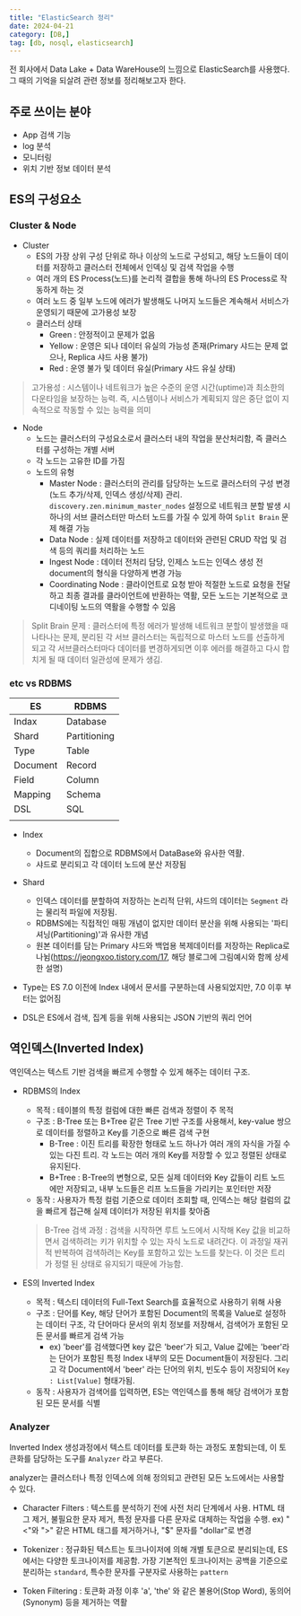 ```yaml
---
title: "ElasticSearch 정리"
date: 2024-04-21
category: [DB,]
tag: [db, nosql, elasticsearch]
---
```


전 회사에서 Data Lake + Data WareHouse의 느낌으로 ElasticSearch를 사용했다. 그 때의 기억을 되살려 관련 정보를 정리해보고자 한다.

## 주로 쓰이는 분야

- App 검색 기능
- log 분석
- 모니터링
- 위치 기반 정보 데이터 분석

## ES의 구성요소 

### Cluster & Node

- Cluster
    - ES의 가장 상위 구성 단위로 하나 이상의 노드로 구성되고, 해당 노드들이 데이터를 저장하고 클러스터 전체에서 인덱싱 및 검색 작업을 수행
    - 여러 개의 ES Process(노드)를 논리적 결합을 통해 하나의 ES Process로 작동하게 하는 것
    - 여러 노드 중 일부 노드에 에러가 발생해도 나머지 노드들은 계속해서 서비스가 운영되기 때문에 고가용성 보장
    - 클러스터 상태
        - Green : 안정적이고 문제가 없음
        - Yellow : 운영은 되나 데이터 유실의 가능성 존재(Primary 샤드는 문제 없으나, Replica 샤드 사용 불가)
        - Red : 운영 불가 및 데이터 유실(Primary 샤드 유실 상태)

> 고가용성 : 시스템이나 네트워크가 높은 수준의 운영 시간(uptime)과 최소한의 다운타임을 보장하는 능력. 즉, 시스템이나 서비스가 계획되지 않은 중단 없이 지속적으로 작동할 수 있는 능력을 의미


- Node
    - 노드는 클러스터의 구성요소로서 클러스터 내의 작업을 분산처리함, 즉 클러스터를 구성하는 개별 서버
    - 각 노드는 고유한 ID를 가짐
    - 노드의 유형
        - Master Node : 클러스터의 관리를 담당하는 노드로 클러스터의 구성 변경(노드 추가/삭제, 인덱스 생성/삭제) 관리. `discovery.zen.minimum_master_nodes` 설정으로 네트워크 분할 발생 시 하나의 서브 클러스터만 마스터 노드를 가질 수 있게 하여 `Split Brain` 문제 해결 가능
        - Data Node : 실제 데이터를 저장하고 데이터와 관련된 CRUD 작업 및 검색 등의 쿼리를 처리하는 노드
        - Ingest Node : 데이터 전처리 담당, 인제스 노드는 인덱스 생성 전 document의 형식을 다양하게 변경 가능
        - Coordinating Node : 클라이언트로 요청 받아 적절한 노드로 요청을 전달하고 최종 결과를 클라이언트에 반환하는 역활, 모든 노드는 기본적으로 코디네이팅 노드의 역활을 수행할 수 있음


> Split Brain 문제 : 클러스터에 특정 에러가 발생해 네트워크 분할이 발생했을 때 나타나는 문제, 분리된 각 서브 클러스터는 독립적으로 마스터 노드를 선출하게 되고 각 서브클러스터마다 데이터를 변경하게되면 이후 에러를 해결하고 다시 합치게 될 때 데이터 일관성에 문제가 생김.

### etc vs RDBMS

|ES|RDBMS|
|------|---|
|Indax|Database|
|Shard|Partitioning|
|Type|Table|
|Document|Record|
|Field|Column|
|Mapping|Schema|
|DSL|SQL|
|||

- Index
    - Document의 집합으로 RDBMS에서 DataBase와 유사한 역활. 
    - 샤드로 분리되고 각 데이터 노드에 분산 저장됨

- Shard 
    - 인덱스 데이터를 분할하여 저장하는 논리적 단위, 샤드의 데이터는 `Segment` 라는 물리적 파일에 저장됨.
    - RDBMS에는 직접적인 매핑 개념이 없지만 데이터 분산을 위해 사용되는 '파티셔닝(Partitioning)'과 유사한 개념
    - 원본 데이터를 담는 Primary 샤드와 백업용 복제데이터를 저장하는 Replica로 나뉨(https://jeongxoo.tistory.com/17, 해당 블로그에 그림예시와 함께 상세한 설명)

- Type는 ES 7.0 이전에 Index 내에서 문서를 구분하는데 사용되었지만, 7.0 이후 부터는 없어짐

- DSL은 ES에서 검색, 집계 등을 위해 사용되는 JSON 기반의 쿼리 언어


## 역인덱스(Inverted Index)

역인덱스는 텍스트 기반 검색을 빠르게 수행할 수 있게 해주는 데이터 구조.

- RDBMS의 Index
    - 목적 : 테이블의 특정 컬럼에 대한 빠른 검색과 정렬이 주 목적
    - 구조 : B-Tree 또는 B+Tree 같은 Tree 기반 구조를 사용해서, key-value 쌍으로 데이터를 정렬하고 Key를 기준으로 빠른 검색 구현
        - B-Tree : 이진 트리를 확장한 형태로 노드 하나가 여러 개의 자식을 가질 수 있는 다진 트리. 각 노드는 여러 개의 Key를 저장할 수 있고 정렬된 상태로 유지된다. 
        - B+Tree : B-Tree의 변형으로, 모든 실제 데이터와 Key 값들이 리트 노드에만 저장되고, 내부 노드들은  리프 노드들을 가리키는 포인터만 저장
    - 동작 : 사용자가 특정 컬럼 기준으로 데이터 조회할 때, 인덱스는 해당 컬럼의 값을 빠르게 접근해 실제 데이터가 저장된 위치를 찾아줌


    > B-Tree 검색 과정 : 검색을 시작하면 루트 노드에서 시작해 Key 값을 비교하면서 검색하려는 키가 위치할 수 있는 자식 노드로 내려간다. 이 과정일 재귀적 반복하여 검색하려는 Key를 포함하고 있는 노드를 찾는다. 이 것은 트리가 정렬 된 상태로 유지되기 때문에 가능함.



- ES의 Inverted Index
    - 목적 : 텍스티 데이터의 Full-Text Search를 효율적으로 사용하기 위해 사용
    - 구조 : 단어를 Key, 해당 단어가 포함된 Document의 목록을 Value로 설정하는 데이터 구조, 각 단어마다 문서의 위치 정보를 저장해서, 검색어가 포함된 모든 문서를 빠르게 검색 가능
        - ex) 'beer'를 검색했다면 key 값은 'beer'가 되고, Value 값에는 'beer'라는 단어가 포함된 특정 Index 내부의 모든 Document들이 저장된다. 그리고 각 Document에서 'beer' 라는 단어의 위치, 빈도수 등이 저장되어 `Key : List[Value]` 형태가됨.
    - 동작 : 사용자가 검색어를 입력하면, ES는 역인덱스를 통해 해당 검색어가 포함된 모든 문서를 식별

### Analyzer

Inverted Index 생성과정에서 텍스트 데이터를 토큰화 하는 과정도 포함되는데, 이 토큰화를 담당하는 도구를 `Analyzer` 라고 부른다. 

analyzer는 클러스터나 특정 인덱스에 의해 정의되고 관련된 모든 노드에서는 사용할 수 있다.

- Character Filters : 텍스트를 분석하기 전에 사전 처리 단계에서 사용. HTML 태그 제거, 불필요한 문자 제거, 특정 문자를 다른 문자로 대체하는 작업을 수행. ex) "<"와 ">" 같은 HTML 태그를 제거하거나, "$" 문자를 "dollar"로 변경

- Tokenizer : 정규화된 텍스트는 토크나이저에 의해 개별 토큰으로 분리되는데, ES에서는 다양한 토크나이저를 제공함. 가장 기본적인 토크나이저는 공백을 기준으로 분리하는 `standard`, 특수한 문자를 구분자로 사용하는 `pattern`

- Token Filtering : 토큰화 과정 이후 'a', 'the' 와 같은 불용어(Stop Word), 동의어(Synonym) 등을 제거하는 역활
